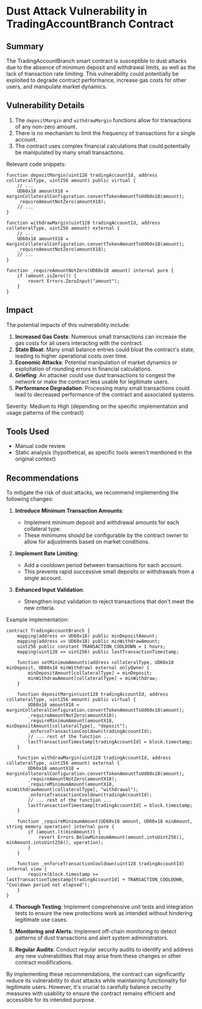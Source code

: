 # Dust Attack Vulnerability in TradingAccountBranch Contract

## Summary
The TradingAccountBranch smart contract is susceptible to dust attacks due to the absence of minimum deposit and withdrawal limits, as well as the lack of transaction rate limiting. This vulnerability could potentially be exploited to degrade contract performance, increase gas costs for other users, and manipulate market dynamics.

## Vulnerability Details
1. The `depositMargin` and `withdrawMargin` functions allow for transactions of any non-zero amount.
2. There is no mechanism to limit the frequency of transactions for a single account.
3. The contract uses complex financial calculations that could potentially be manipulated by many small transactions.

Relevant code snippets:

```solidity
function depositMargin(uint128 tradingAccountId, address collateralType, uint256 amount) public virtual {
    // ...
    UD60x18 amountX18 = marginCollateralConfiguration.convertTokenAmountToUd60x18(amount);
    _requireAmountNotZero(amountX18);
    // ...
}

function withdrawMargin(uint128 tradingAccountId, address collateralType, uint256 amount) external {
    // ...
    UD60x18 amountX18 = marginCollateralConfiguration.convertTokenAmountToUd60x18(amount);
    _requireAmountNotZero(amountX18);
    // ...
}

function _requireAmountNotZero(UD60x18 amount) internal pure {
    if (amount.isZero()) {
        revert Errors.ZeroInput("amount");
    }
}
```

## Impact
The potential impacts of this vulnerability include:

1. **Increased Gas Costs**: Numerous small transactions can increase the gas costs for all users interacting with the contract.
2. **State Bloat**: Many small balance entries could bloat the contract's state, leading to higher operational costs over time.
3. **Economic Attacks**: Potential manipulation of market dynamics or exploitation of rounding errors in financial calculations.
4. **Griefing**: An attacker could use dust transactions to congest the network or make the contract less usable for legitimate users.
5. **Performance Degradation**: Processing many small transactions could lead to decreased performance of the contract and associated systems.

Severity: Medium to High (depending on the specific implementation and usage patterns of the contract)

## Tools Used
- Manual code review
- Static analysis (hypothetical, as specific tools weren't mentioned in the original context)

## Recommendations
To mitigate the risk of dust attacks, we recommend implementing the following changes:

1. **Introduce Minimum Transaction Amounts**:
   - Implement minimum deposit and withdrawal amounts for each collateral type.
   - These minimums should be configurable by the contract owner to allow for adjustments based on market conditions.

2. **Implement Rate Limiting**:
   - Add a cooldown period between transactions for each account.
   - This prevents rapid successive small deposits or withdrawals from a single account.

3. **Enhanced Input Validation**:
   - Strengthen input validation to reject transactions that don't meet the new criteria.

Example implementation:

```solidity
contract TradingAccountBranch {
    mapping(address => UD60x18) public minDepositAmount;
    mapping(address => UD60x18) public minWithdrawAmount;
    uint256 public constant TRANSACTION_COOLDOWN = 1 hours;
    mapping(uint128 => uint256) public lastTransactionTimestamp;

    function setMinimumAmounts(address collateralType, UD60x18 minDeposit, UD60x18 minWithdraw) external onlyOwner {
        minDepositAmount[collateralType] = minDeposit;
        minWithdrawAmount[collateralType] = minWithdraw;
    }

    function depositMargin(uint128 tradingAccountId, address collateralType, uint256 amount) public virtual {
        UD60x18 amountX18 = marginCollateralConfiguration.convertTokenAmountToUd60x18(amount);
        _requireAmountNotZero(amountX18);
        _requireMinimumAmount(amountX18, minDepositAmount[collateralType], "deposit");
        _enforceTransactionCooldown(tradingAccountId);
        // ... rest of the function ...
        lastTransactionTimestamp[tradingAccountId] = block.timestamp;
    }

    function withdrawMargin(uint128 tradingAccountId, address collateralType, uint256 amount) external {
        UD60x18 amountX18 = marginCollateralConfiguration.convertTokenAmountToUd60x18(amount);
        _requireAmountNotZero(amountX18);
        _requireMinimumAmount(amountX18, minWithdrawAmount[collateralType], "withdrawal");
        _enforceTransactionCooldown(tradingAccountId);
        // ... rest of the function ...
        lastTransactionTimestamp[tradingAccountId] = block.timestamp;
    }

    function _requireMinimumAmount(UD60x18 amount, UD60x18 minAmount, string memory operation) internal pure {
        if (amount.lt(minAmount)) {
            revert Errors.BelowMinimumAmount(amount.intoUint256(), minAmount.intoUint256(), operation);
        }
    }

    function _enforceTransactionCooldown(uint128 tradingAccountId) internal view {
        require(block.timestamp >= lastTransactionTimestamp[tradingAccountId] + TRANSACTION_COOLDOWN, "Cooldown period not elapsed");
    }
}
```

4. **Thorough Testing**: Implement comprehensive unit tests and integration tests to ensure the new protections work as intended without hindering legitimate use cases.

5. **Monitoring and Alerts**: Implement off-chain monitoring to detect patterns of dust transactions and alert system administrators.

6. **Regular Audits**: Conduct regular security audits to identify and address any new vulnerabilities that may arise from these changes or other contract modifications.

By implementing these recommendations, the contract can significantly reduce its vulnerability to dust attacks while maintaining functionality for legitimate users. However, it's crucial to carefully balance security measures with usability to ensure the contract remains efficient and accessible for its intended purpose.
